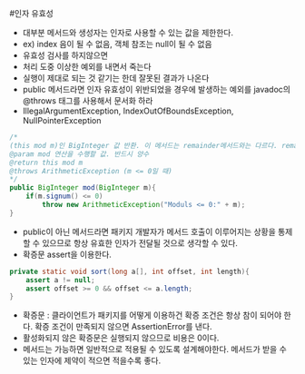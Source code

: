 #인자 유효성

- 대부분 메서드와 생성자는 인자로 사용할 수 있는 값을 제한한다.
 - ex) index 음이 될 수 없음, 객체 참조는 null이 될 수 없음
- 유효성 검사를 하지않으면
 - 처리 도중 이상한 예외를 내면서 죽는다
 - 실행이 제대로 되는 것 같기는 한데 잘못된 결과가 나온다
- public 메서드라면 인자 유효성이 위반되었을 경우에 발생하는 예외를 javadoc의 @throws 태그를 사용해서 문서화 하라
 - IllegalArgumentException, IndexOutOfBoundsException, NullPointerException
````java
/*
(this mod m)인 BigInteger 값 반환. 이 메서드는 remainder메서드와는 다르다. remainder 메서드는 항상 음수 아닌 BigInteger객체를 반환한다.
@param mod 연산을 수행할 값. 반드시 양수
@return this mod m
@throws ArithmeticException (m <= 0일 때)
*/
public BigInteger mod(BigInteger m){
	if(m.signum() <= 0)
		throw new ArithmeticException("Moduls <= 0:" + m);
}
````
- public이 아닌 메서드라면 패키지 개발자가 메서드 호출이 이루어지는 상황을 통제할 수 있으므로 항상 유효한 인자가 전달될 것으로 생각할 수 있다.
 - 확증문 assert을 이용한다.
````java
private static void sort(long a[], int offset, int length){
	assert a != null;
	assert offset >= 0 && offset <= a.length;
}
````
- 확증문 : 클라이언트가 패키지를 어떻게 이용하건 확증 조건은 항상 참이 되어야 한다. 확증 조건이 만족되지 않으면 AssertionError를 낸다.
- 활성화되지 않은 확증문은 실행되지 않으므로 비용은 0이다.
- 메서드는 가능하면 일반적으로 적용될 수 있도록 설계해야한다. 메서드가 받을 수 있는 인자에 제약이 적으면 적을수록 좋다.

